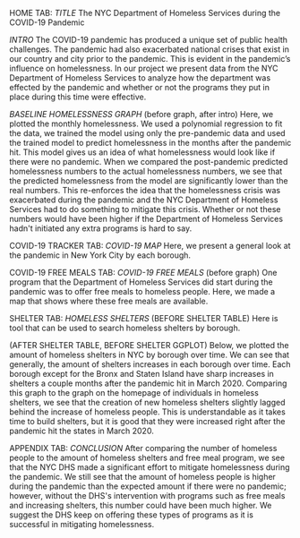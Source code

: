 HOME TAB:
*TITLE*
The NYC Department of Homeless Services during the COVID-19 Pandemic

*INTRO*
The COVID-19 pandemic has produced a unique set of public health challenges. The pandemic had also exacerbated national crises that exist in our country and city prior to the pandemic. This is evident in the pandemic’s influence on homelessness. In our project we present data from the NYC Department of Homeless Services to analyze how the department was effected by the pandemic and whether or not the programs they put in place during this time were effective.

*BASELINE HOMELESSNESS GRAPH* (before graph, after intro)
Here, we plotted the monthly homelessness. We used a polynomial regression to fit the data, we trained the model using only the pre-pandemic data and used the trained model to predict homelessness in the months after the pandemic hit. This model gives us an idea of what homelessness would look like if there were no pandemic. When we compared the post-pandemic predicted homelessness numbers to the actual homelessness numbers, we see that the predicted homelessness from the model are significantly lower than the real numbers. This re-enforces the idea that the homelessness crisis was exacerbated during the pandemic and the NYC Department of Homeless Services had to do something to mitigate this crisis. Whether or not these numbers would have been higher if the Department of Homeless Services hadn't initiated any extra programs is hard to say.

COVID-19 TRACKER TAB:
*COVID-19 MAP*
Here, we present a general look at the pandemic in New York City by each borough.

COVID-19 FREE MEALS TAB:
*COVID-19 FREE MEALS* (before graph)
One program that the Department of Homeless Services did start during the pandemic was to offer free meals to homeless people. Here, we made a map that shows where these free meals are available.

SHELTER TAB:
*HOMELESS SHELTERS* (BEFORE SHELTER TABLE)
Here is tool that can be used to search homeless shelters by borough. 

(AFTER SHELTER TABLE, BEFORE SHELTER GGPLOT)
Below, we plotted the amount of homeless shelters in NYC by borough over time. We can see that generally, the amount of shelters increases in each borough over time. Each borough except for the Bronx and Staten Island have sharp increases in shelters a couple months after the pandemic hit in March 2020. Comparing this graph to the graph on the homepage of individuals in homeless shelters, we see that the creation of new homeless shelters slightly lagged behind the increase of homeless people. This is understandable as it takes time to build shelters, but it is good that they were increased right after the pandemic hit the states in March 2020.

APPENDIX TAB:
*CONCLUSION*
After comparing the number of homeless people to the amount of homeless shelters and free meal program, we see that the NYC DHS made a significant effort to mitigate homelessness during the pandemic. We still see that the amount of homeless people is higher during the pandemic than the expected amount if there were no pandemic; however, without the DHS's intervention with programs such as free meals and increasing shelters, this number could have been much higher. We suggest the DHS keep on offering these types of programs as it is successful in mitigating homelessness.